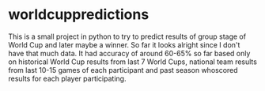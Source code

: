 # worldcuppredictions
This is a small project in python to try to predict results of group stage of World Cup and later maybe a winner. So far it looks alright since I don't have that much data. It had accuracy of around 60-65% so far based only on historical World Cup results from last 7 World Cups, national team results from last 10-15 games of each participant and past season whoscored results for each player participating.
